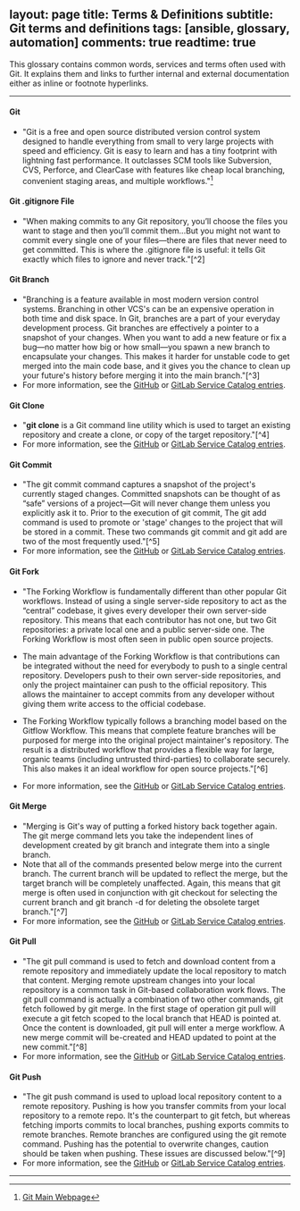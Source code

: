 layout: page
title: Terms & Definitions
subtitle: Git terms and definitions
tags: [ansible, glossary, automation]
comments: true
readtime: true
---
This glossary contains common words, services and terms often used with Git. It explains them and links to further internal and external documentation either as inline or footnote hyperlinks.

---
#### **Git**
* "Git is a free and open source distributed version control system designed to handle everything from small to very large projects with speed and efficiency. Git is easy to learn and has a tiny footprint with lightning fast performance. It outclasses SCM tools like Subversion, CVS, Perforce, and ClearCase with features like cheap local branching, convenient staging areas, and multiple workflows."[^1]

#### **Git .gitignore File**
* "When making commits to any Git repository, you’ll choose the files you want to stage and then you’ll commit them...But you might not want to commit every single one of your files—there are files that never need to get committed. This is where the .gitignore file is useful: it tells Git exactly which files to ignore and never track."[^2]

#### **Git Branch**
* "Branching is a feature available in most modern version control systems. Branching in other VCS's can be an expensive operation in both time and disk space. In Git, branches are a part of your everyday development process. Git branches are effectively a pointer to a snapshot of your changes. When you want to add a new feature or fix a bug—no matter how big or how small—you spawn a new branch to encapsulate your changes. This makes it harder for unstable code to get merged into the main code base, and it gives you the chance to clean up your future's history before merging it into the main branch."[^3]
* For more information, see the [GitHub](https://confluence.biola.edu/display/ithd/GitHub+-+Service+Catalog+Entry) or [GitLab Service Catalog entries](https://confluence.biola.edu/display/ithd/GitLab+-+Service+Catalog+Entry).

#### **Git Clone**
* "**git clone** is a Git command line utility which is used to target an existing repository and create a clone, or copy of the target repository."[^4]
* For more information, see the [GitHub](https://confluence.biola.edu/display/ithd/GitHub+-+Service+Catalog+Entry) or [GitLab Service Catalog entries](https://confluence.biola.edu/display/ithd/GitLab+-+Service+Catalog+Entry).

#### **Git Commit**
* "The git commit command captures a snapshot of the project's currently staged changes. Committed snapshots can be thought of as “safe” versions of a project—Git will never change them unless you explicitly ask it to. Prior to the execution of git commit, The git add command is used to promote or 'stage' changes to the project that will be stored in a commit. These two commands git commit and git add are two of the most frequently used."[^5]
* For more information, see the [GitHub](https://confluence.biola.edu/display/ithd/GitHub+-+Service+Catalog+Entry) or [GitLab Service Catalog entries](https://confluence.biola.edu/display/ithd/GitLab+-+Service+Catalog+Entry).

#### **Git Fork**
* "The Forking Workflow is fundamentally different than other popular Git workflows. Instead of using a single server-side repository to act as the “central” codebase, it gives every developer their own server-side repository. This means that each contributor has not one, but two Git repositories: a private local one and a public server-side one. The Forking Workflow is most often seen in public open source projects.

* The main advantage of the Forking Workflow is that contributions can be integrated without the need for everybody to push to a single central repository. Developers push to their own server-side repositories, and only the project maintainer can push to the official repository. This allows the maintainer to accept commits from any developer without giving them write access to the official codebase.
* The Forking Workflow typically follows a branching model based on the Gitflow Workflow. This means that complete feature branches will be purposed for merge into the original project maintainer's repository. The result is a distributed workflow that provides a flexible way for large, organic teams (including untrusted third-parties) to collaborate securely. This also makes it an ideal workflow for open source projects."[^6]
* For more information, see the [GitHub](https://confluence.biola.edu/display/ithd/GitHub+-+Service+Catalog+Entry) or [GitLab Service Catalog entries](https://confluence.biola.edu/display/ithd/GitLab+-+Service+Catalog+Entry).

#### **Git Merge**
* "Merging is Git's way of putting a forked history back together again. The git merge command lets you take the independent lines of development created by git branch and integrate them into a single branch.
* Note that all of the commands presented below merge into the current branch. The current branch will be updated to reflect the merge, but the target branch will be completely unaffected. Again, this means that git merge is often used in conjunction with git checkout for selecting the current branch and git branch -d for deleting the obsolete target branch."[^7]
* For more information, see the [GitHub](https://confluence.biola.edu/display/ithd/GitHub+-+Service+Catalog+Entry) or [GitLab Service Catalog entries](https://confluence.biola.edu/display/ithd/GitLab+-+Service+Catalog+Entry).

#### **Git Pull**
* "The git pull command is used to fetch and download content from a remote repository and immediately update the local repository to match that content. Merging remote upstream changes into your local repository is a common task in Git-based collaboration work flows. The git pull command is actually a combination of two other commands, git fetch followed by git merge. In the first stage of operation git pull will execute a git fetch scoped to the local branch that HEAD is pointed at. Once the content is downloaded, git pull will enter a merge workflow. A new merge commit will be-created and HEAD updated to point at the new commit."[^8]
* For more information, see the [GitHub](https://confluence.biola.edu/display/ithd/GitHub+-+Service+Catalog+Entry) or [GitLab Service Catalog entries](https://confluence.biola.edu/display/ithd/GitLab+-+Service+Catalog+Entry).

#### **Git Push**
* "The git push command is used to upload local repository content to a remote repository. Pushing is how you transfer commits from your local repository to a remote repo. It's the counterpart to git fetch, but whereas fetching imports commits to local branches, pushing exports commits to remote branches. Remote branches are configured using the git remote command. Pushing has the potential to overwrite changes, caution should be taken when pushing. These issues are discussed below."[^9]
* For more information, see the [GitHub](https://confluence.biola.edu/display/ithd/GitHub+-+Service+Catalog+Entry) or [GitLab Service Catalog entries](https://confluence.biola.edu/display/ithd/GitLab+-+Service+Catalog+Entry).

---
[^1]: [Git Main Webpage](https://git-scm.com/)
